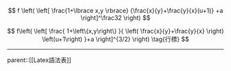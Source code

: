 $$
f
\left(
\left[
\frac{1+\lbrace x,y \rbrace}
{\frac{x}{y}+\frac{y}{x}(u+1)}
+a
\right]^\frac32
\right)
$$

$$ f\left( \left[ \frac{ 1+\left\{x,y\right\} }{ \left( \frac{x}{y}+\frac{y}{x} \right) \left(u+1\right) }+a \right]^{3/2} \right) \tag{行標} $$
- - -
parent::[[Latex語法表]]
